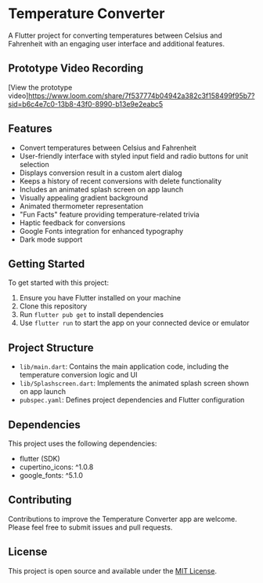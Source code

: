 # Temperature Converter

A Flutter project for converting temperatures between Celsius and Fahrenheit with an engaging user interface and additional features.

## Prototype Video Recording

[View the prototype video]https://www.loom.com/share/7f537774b04942a382c3f158499f95b7?sid=b6c4e7c0-13b8-43f0-8990-b13e9e2eabc5

## Features

- Convert temperatures between Celsius and Fahrenheit
- User-friendly interface with styled input field and radio buttons for unit selection
- Displays conversion result in a custom alert dialog
- Keeps a history of recent conversions with delete functionality
- Includes an animated splash screen on app launch
- Visually appealing gradient background
- Animated thermometer representation
- "Fun Facts" feature providing temperature-related trivia
- Haptic feedback for conversions
- Google Fonts integration for enhanced typography
- Dark mode support

## Getting Started

To get started with this project:

1. Ensure you have Flutter installed on your machine
2. Clone this repository
3. Run `flutter pub get` to install dependencies
4. Use `flutter run` to start the app on your connected device or emulator

## Project Structure

- `lib/main.dart`: Contains the main application code, including the temperature conversion logic and UI
- `lib/Splashscreen.dart`: Implements the animated splash screen shown on app launch
- `pubspec.yaml`: Defines project dependencies and Flutter configuration

## Dependencies

This project uses the following dependencies:

- flutter (SDK)
- cupertino_icons: ^1.0.8
- google_fonts: ^5.1.0

## Contributing

Contributions to improve the Temperature Converter app are welcome. Please feel free to submit issues and pull requests.

## License

This project is open source and available under the [MIT License](LICENSE).
